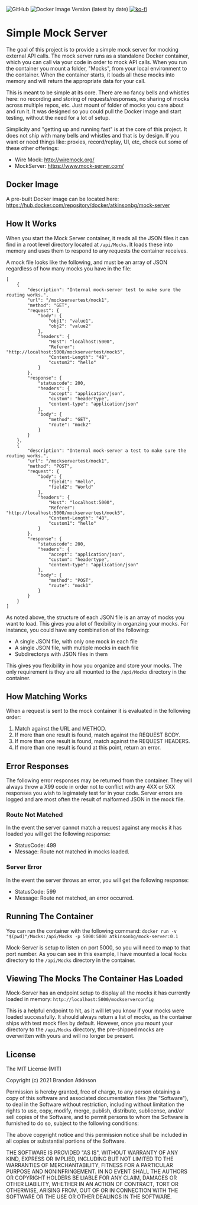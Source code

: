 ![GitHub](https://img.shields.io/github/license/atkinsonbg/mock-server) 
![Docker Image Version (latest by date)](https://img.shields.io/docker/v/atkinsonbg/mock-server) 
[![ko-fi](https://ko-fi.com/img/githubbutton_sm.svg)](https://ko-fi.com/O5O63ENS7)

# Simple Mock Server
The goal of this project is to provide a simple mock server for mocking external API calls. The mock server runs as a standalone Docker container, which you can call via your code in order to mock API calls. When you run the container you mount a folder, "Mocks", from your local environment to the container. When the container starts, it loads all these mocks into memory and will return the appropriate data for your call. 

This is meant to be simple at its core. There are no fancy bells and whistles here: no recording and storing of requests/responses, no sharing of mocks across multiple repos, etc. Just mount of folder of mocks you care about and run it. It was designed so you could pull the Docker image and start testing, without the need for a lot of setup.

Simplicity and "getting up and running fast" is at the core of this project. It does not ship with many bells and whistles and that is by design. If you want or need things like: proxies, record/replay, UI, etc, check out some of these other offerings:
- Wire Mock: http://wiremock.org/
- MockServer: https://www.mock-server.com/

## Docker Image
A pre-built Docker image can be located here: https://hub.docker.com/repository/docker/atkinsonbg/mock-server


## How It Works
When you start the Mock Server container, it reads all the JSON files it can find in a root level directory located at `/api/Mocks`. It loads these into memory and uses them to respond to any requests the container receives. 

A mock file looks like the following, and must be an array of JSON regardless of how many mocks you have in the file:
```
[
    {
        "description": "Internal mock-server test to make sure the routing works.",
        "url": "/mockservertest/mock1",
        "method": "GET",
        "request": {
            "body": {
                "obj1": "value1",
                "obj2": "value2"
            },
            "headers": {
                "Host": "localhost:5000",
                "Referer": "http://localhost:5000/mockservertest/mock5",
                "Content-Length": "48",
                "custom2": "hello"
            }
        },
        "response": {
            "statuscode": 200,
            "headers": {
                "accept": "application/json",
                "custom": "headertype",
                "content-type": "application/json"
            },
            "body": {
                "method": "GET",
                "route": "mock2"
            }
        }
    },
    {
        "description": "Internal mock-server a test to make sure the routing works.",
        "url": "/mockservertest/mock1",
        "method": "POST",
        "request": {
            "body": {
                "field1": "Hello",
                "field2": "World"
            },
            "headers": {
                "Host": "localhost:5000",
                "Referer": "http://localhost:5000/mockservertest/mock5",
                "Content-Length": "48",
                "custom1": "hello"
            }
        },
        "response": {
            "statuscode": 200,
            "headers": {
                "accept": "application/json",
                "custom": "headertype",
                "content-type": "application/json"
            },
            "body": {
                "method": "POST",
                "route": "mock1"
            }
        }
    }
]
```

As noted above, the structure of each JSON file is an array of mocks you want to load. This gives you a lot of flexibility in organzing your mocks. For instance, you could have any combination of the following:
- A single JSON file, with only one mock in each file
- A single JSON file, with multiple mocks in each file
- Subdirectorys with JSON files in them

This gives you flexibility in how you organize and store your mocks. The only requirement is they are all mounted to the `/api/Mocks` directory in the container.

## How Matching Works
When a request is sent to the mock container it is evaluated in the following order:
1. Match against the URL and METHOD.
2. If more than one result is found, match against the REQUEST BODY.
3. If more than one result is found, match against the REQUEST HEADERS.
4. If more than one result is found at this point, return an error.

## Error Responses
The following error responses may be returned from the container. They will always throw a X99 code in order not to conflict with any 4XX or 5XX responses you wish to legimately test for in your code. Server errors are logged and are most often the result of malformed JSON in the mock file.

### Route Not Matched
In the event the server cannot match a request against any mocks it has loaded you will get the following response:
- StatusCode: 499
- Message: Route not matched in mocks loaded.

### Server Error
In the event the server throws an error, you will get the following response:
- StatusCode: 599
- Message: Route not matched, an error occurred.

## Running The Container
You can run the container with the following command:
`docker run -v "$(pwd)"/Mocks:/api/Mocks -p 5000:5000 atkinsonbg/mock-server:0.1`

Mock-Server is setup to listen on port 5000, so you will need to map to that port number. As you can see in this example, I have mounted a local `Mocks` directory to the `/api/Mocks` directory in the container.

## Viewing The Mocks The Container Has Loaded
Mock-Server has an endpoint setup to display all the mocks it has currently loaded in memory:
`http://localhost:5000/mockserverconfig`

This is a helpful endpoint to hit, as it will let you know if your mocks were loaded successfully. It should always return a list of mocks, as the container ships with test mock files by default. However, once you mount your directory to the `/api/Mocks` directory, the pre-shipped mocks are overwritten with yours and will no longer be present.

## License
 
The MIT License (MIT)

Copyright (c) 2021 Brandon Atkinson

Permission is hereby granted, free of charge, to any person obtaining a copy of this software and associated documentation files (the "Software"), to deal in the Software without restriction, including without limitation the rights to use, copy, modify, merge, publish, distribute, sublicense, and/or sell copies of the Software, and to permit persons to whom the Software is furnished to do so, subject to the following conditions:

The above copyright notice and this permission notice shall be included in all copies or substantial portions of the Software.

THE SOFTWARE IS PROVIDED "AS IS", WITHOUT WARRANTY OF ANY KIND, EXPRESS OR IMPLIED, INCLUDING BUT NOT LIMITED TO THE WARRANTIES OF MERCHANTABILITY, FITNESS FOR A PARTICULAR PURPOSE AND NONINFRINGEMENT. IN NO EVENT SHALL THE AUTHORS OR COPYRIGHT HOLDERS BE LIABLE FOR ANY CLAIM, DAMAGES OR OTHER LIABILITY, WHETHER IN AN ACTION OF CONTRACT, TORT OR OTHERWISE, ARISING FROM, OUT OF OR IN CONNECTION WITH THE SOFTWARE OR THE USE OR OTHER DEALINGS IN THE SOFTWARE.
